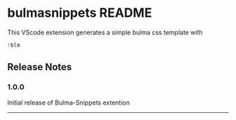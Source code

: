 # bulmasnippets README

This VScode extension generates a simple bulma css template
with
```javascript
!blm
```

## Release Notes

### 1.0.0

Initial release of Bulma-Snippets extention

-----------------------------------------------------------------------------------------------------------
